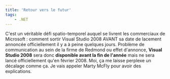 ```yaml
---
title: 'Retour vers le futur'
tags:
    - .NET
---
```


C'est un véritable défi spatio-temporel auquel se livrent les commerciaux de
Microsoft : comment sortir Visual Studio 2008 AVANT sa date de lacement annoncée
officiellement il y a à peine quelques jours. Problème de communication au sein
de la firme de Redmond ou effet d'annonce, **Visual Studio 2008** sera donc
**disponible avant la fin de l'année** mais ne sera lancé officiellement qu'en
février 2008\. Moi, ça me laisse perplexe un décalage comme ça. Je vais appeler
Marty McFly pour avoir des explications.
